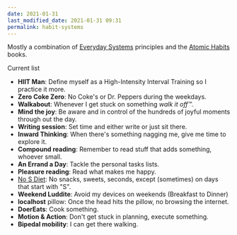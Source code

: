 ```yaml
---
date: 2021-01-31
last_modified_date: 2021-01-31 09:31
permalink: habit-systems
---
```


Mostly a combination of [Everyday Systems] principles and the [Atomic Habits] books.

Current list

- **HIIT Man**: Define myself as a High-Intensity Interval Training so I practice it more. 
- **Zero Coke Zero**: No Coke's or Dr. Peppers during the weekdays. 
- **Walkabout**: Whenever I get stuck on something *walk it off™*.
- **Mind the joy**: Be aware and in control of the hundreds of joyful moments through out the day. 
- **Writing session**: Set time and either write or just sit there. 
- **Inward Thinking**: When there's something nagging me, give me time to explore it.
- **Compound reading**: Remember to read stuff that adds something, whoever small. 
- **An Errand a Day**: Tackle the  personal tasks lists. 
- **Pleasure reading**: Read what makes me happy. 
- [No S Diet][nosd]: No snacks, sweets, seconds, except (sometimes) on days that start with "S".
- **Weekend Luddite**: Avoid my devices on weekends (Breakfast to Dinner)
- **localhost** pillow: Once the head hits the pillow, no browsing the internet. 
- **DoerEats**: Cook something. 
- **Motion & Action**: Don't get stuck in planning, execute something. 
- **Bipedal mobility**: I can get there walking. 


[Atomic Habits]: https://jamesclear.com/atomic-habits "Atomic Habits: Tiny Changes, Remarkable Results by James Clear"

[Everyday Systems]: https://everydaysystems.com/ "Everyday Systems: Systematic Moderation for sustainable good habits"

[nosd]: http://www.nosdiet.com